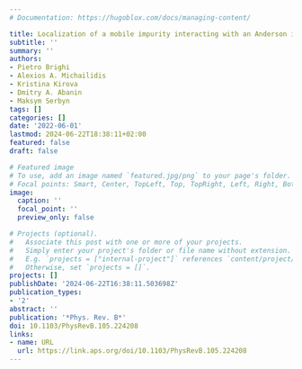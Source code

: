 ```yaml
---
# Documentation: https://hugoblox.com/docs/managing-content/

title: Localization of a mobile impurity interacting with an Anderson insulator
subtitle: ''
summary: ''
authors:
- Pietro Brighi
- Alexios A. Michailidis
- Kristina Kirova
- Dmitry A. Abanin
- Maksym Serbyn
tags: []
categories: []
date: '2022-06-01'
lastmod: 2024-06-22T18:38:11+02:00
featured: false
draft: false

# Featured image
# To use, add an image named `featured.jpg/png` to your page's folder.
# Focal points: Smart, Center, TopLeft, Top, TopRight, Left, Right, BottomLeft, Bottom, BottomRight.
image:
  caption: ''
  focal_point: ''
  preview_only: false

# Projects (optional).
#   Associate this post with one or more of your projects.
#   Simply enter your project's folder or file name without extension.
#   E.g. `projects = ["internal-project"]` references `content/project/deep-learning/index.md`.
#   Otherwise, set `projects = []`.
projects: []
publishDate: '2024-06-22T16:38:11.503698Z'
publication_types:
- '2'
abstract: ''
publication: '*Phys. Rev. B*'
doi: 10.1103/PhysRevB.105.224208
links:
- name: URL
  url: https://link.aps.org/doi/10.1103/PhysRevB.105.224208
---
```

